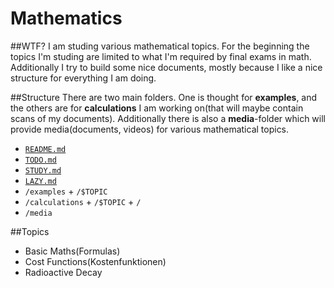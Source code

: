 Mathematics
===========

##WTF?
I am studing various mathematical topics. For the beginning the topics I'm studing are limited to what I'm required by final exams in math. Additionally I try to build some nice documents, mostly because I like a nice structure for everything I am doing.


##Structure
There are two main folders. One is thought for **examples**, and the others are for **calculations** I am working on(that will maybe contain scans of my documents). Additionally there is also a **media**-folder which will provide media(documents, videos) for various mathematical topics.

 - [`README.md`](/README.md)
 - [`TODO.md`](/TODO.md)
 - [`STUDY.md`](/STUDY.md)
 - [`LAZY.md`](/LAZY.md)
 - `/examples` + `/$TOPIC`
 - `/calculations` + `/$TOPIC` + `/`
 - `/media`

##Topics
 - Basic Maths(Formulas)
 - Cost Functions(Kostenfunktionen)
 - Radioactive Decay

